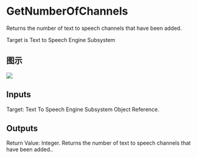 # GetNumberOfChannels

Returns the number of text to speech channels that have been added.

Target is Text to Speech Engine Subsystem

## 图示

![]($-20221218-21113310.png)

## Inputs

Target: Text To Speech Engine Subsystem Object Reference.  

## Outputs

Return Value: Integer. Returns the number of text to speech channels that have been added..

